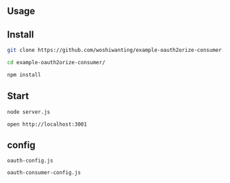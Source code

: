 ## Usage

## Install

```bash
git clone https://github.com/woshiwanting/example-oauth2orize-consumer.git

cd example-oauth2orize-consumer/

npm install
```

## Start

```bash
node server.js
```

```
open http://localhost:3001
```

## config

```
oauth-config.js

oauth-consumer-config.js
```
